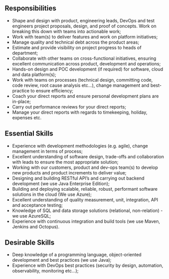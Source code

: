 ## Responsibilities 

* Shape and design with product, engineering leads, DevOps and test engineers project proposals, design, and proof of concepts.  Work on breaking this down with teams into actionable work; 
* Work with team(s) to deliver features and work on platform initiatives; 
* Manage quality and technical debt across the product areas; 
* Estimate and provide visibility on project progress to heads of department; 
* Collaborate with other teams on cross-functional initiatives, ensuring excellent communication across product, development and operations; 
* Hands-on design and POC development (if required) for software, cloud and data platform(s); 
* Work with teams on processes (technical design, committing code, code review, root cause analysis etc...), change management and best-practice to ensure efficiency;  
* Coach your direct reports and ensure personal development plans are in-place; 
* Carry out performance reviews for your direct reports; 
* Manage your direct reports with regards to timekeeping, holiday, expenses etc. 

## Essential Skills

* Experience with development methodologies (e.g. agile), change management in terms of process; 
* Excellent understanding of software design, trade-offs and collaboration with leads to ensure the most appropriate solution; 
* Working with our customers, product and dev-ops team(s) to develop new products and product increments to deliver value; 
* Designing and building RESTful API’s and carrying out backend development (we use Java Enterprise Edition); 
* Building and deploying scalable, reliable, robust, performant software solutions in the cloud (We use Azure); 
* Excellent understanding of quality measurement, unit, integration, API and acceptance testing; 
* Knowledge of SQL and data storage solutions (relational, non-relation) - we use AzureSQL; 
* Experience with continuous integration and build tools (we use Maven, Jenkins and Octopus). 

## Desirable Skills

* Deep knowledge of a programming language, object-oriented development and best practices (we use Java); 
* Experience with DevOps best practices (security by design, automation, observability, monitoring etc...); 